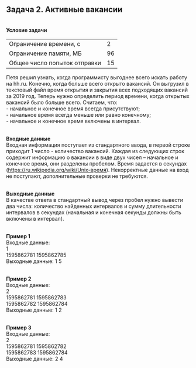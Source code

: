 <h2>Задача 2. Активные вакансии</h2>
<br><b>Условие задачи</b>
<table>
<tr>
<td>Ограничение времени, с</td><td>2</td>
</tr>
<tr>
<td>Ограничение памяти, МБ</td><td>96</td>
</tr>
<tr>
<td>Общее число попыток отправки</td><td>15</td>
</tr>
</table>
<p>
Петя решил узнать, когда программисту выгоднее всего искать работу на hh.ru. Конечно, когда больше всего открыто вакансий.
Он выгрузил в текстовый файл время открытия и закрытия всех подходящих вакансий за 2019 год.
Теперь нужно определить период времени, когда открытых вакансий было больше всего.
Считаем, что:
<br>- начальное и конечное время всегда присутствуют;
<br>- начальное время всегда меньше или равно конечному;
<br>- начальное и конечное время включены в интервал.
</p>

<br><b>Входные данные</b>
<br>Входная информация поступает из стандартного ввода, в первой строке приходит 1 число - количество вакансий. Каждая из следующих строк содержит информацию о вакансии в виде двух чисел – начальное и конечное время, они разделены пробелом. Время задается в секундах (https://ru.wikipedia.org/wiki/Unix-время). Некорректные данные на вход не поступают, дополнительные проверки не требуются.

<br><b>Выходные данные</b>
<br>В качестве ответа в стандартный вывод через пробел нужно вывести два числа: количество найденных интервалов и сумму длительности интервалов в секундах (начальная и конечная секунды должны быть включены в интервал).

<br><b>Пример 1</b>
<br>Входные данные:
<br>1
<br>1595862781 1595862785
<br>Выходные данные: 1 5

<br><b>Пример 2</b>
<br>Входные данные:
<br>2
<br>1595862781 1595862783
<br>1595862782 1595862784
<br>Выходные данные: 1 2

<br><b>Пример 3</b>
<br>Входные данные:
<br>2
<br>1595862781 1595862782
<br>1595862783 1595862784
<br>Выходные данные: 2 4


